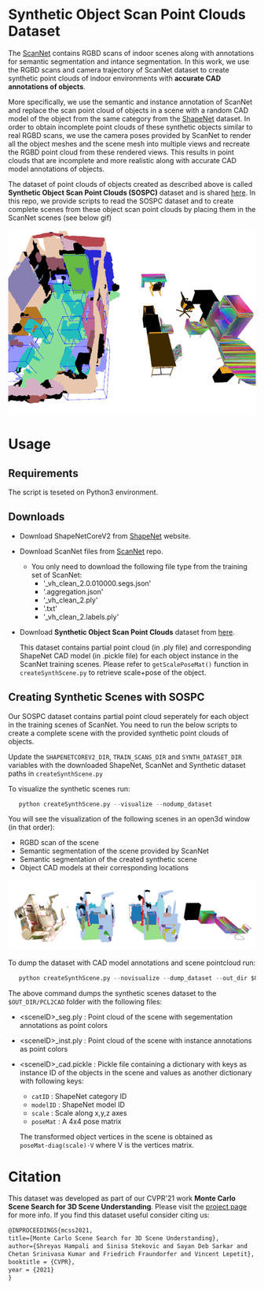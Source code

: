 # Synthetic Object Scan Point Clouds Dataset
The [ScanNet](http://www.scan-net.org/) contains RGBD scans of indoor scenes along with annotations for semantic segmentation
and intance segmentation. In this work, we use the RGBD scans and camera trajectory of ScanNet
dataset to create synthetic point clouds of indoor environments with **accurate CAD annotations of objects**.

More specifically, we use the semantic and instance annotation of ScanNet and replace the scan point
cloud of objects in a scene with a random CAD model of the object from the same
category from the [ShapeNet](https://shapenet.org/) dataset.
In order to obtain incomplete point clouds of these synthetic objects similar to real RGBD scans, we use the
camera poses provided by ScanNet to render all the object meshes and the scene mesh into multiple views
and recreate the RGBD point cloud from these rendered views. This results in point clouds
that are incomplete and more realistic along with accurate CAD model annotations of objects. 

The dataset of point clouds of objects created as described above is called **Synthetic Object Scan Point Clouds (SOSPC)** dataset
and is shared [here](https://cloud.tugraz.at/index.php/s/gwd2ogpLcGP6n9T). In this repo, we provide scripts to read the SOSPC dataset and to create complete scenes
from these object scan point clouds by placing them in the ScanNet scenes (see below gif)

<p align="center">
 <img width="720" src="teaser.gif">
</p>


# Usage

 ## Requirements
 The script is teseted on Python3 environment.

 ## Downloads
 * Download ShapeNetCoreV2 from [ShapeNet](https://shapenet.org/) website.
 * Download ScanNet files from [ScanNet](https://github.com/ScanNet/ScanNet) repo.
    * You only need to download the following file type from the training set of ScanNet:
        * '_vh_clean_2.0.010000.segs.json'
        * '.aggregation.json'
        * '_vh_clean_2.ply'
        * '.txt'
        * '_vh_clean_2.labels.ply'
 * Download **Synthetic Object Scan Point Clouds** dataset from [here](https://cloud.tugraz.at/index.php/s/gwd2ogpLcGP6n9T).
 
    This dataset contains partial point cloud (in .ply file) and corresponding ShapeNet CAD
    model (in .pickle file) for each object instance in the ScanNet training scenes. Please
    refer to `getScalePoseMat()` function in `createSynthScene.py` to retrieve scale+pose of
    the object.
 
 
 ## Creating Synthetic Scenes with SOSPC 
 Our SOSPC dataset
 contains partial point cloud seperately for each object in the
 training scenes of ScanNet. You need to run the below scripts to create a complete
 scene with the provided synthetic point clouds of objects.
 
 
 Update the `SHAPENETCOREV2_DIR`, `TRAIN_SCANS_DIR` and `SYNTH_DATASET_DIR` variables
 with the downloaded ShapeNet, ScanNet and Synthetic dataset paths in `createSynthScene.py`
 
 To visualize the synthetic scenes run:
 ```python
    python createSynthScene.py --visualize --nodump_dataset
```
You will see the visualization of the following scenes in an open3d window (in that order):
* RGBD scan of the scene
* Semantic segmentation of the scene provided by ScanNet
* Semantic segmentation of the created synthetic scene
* Object CAD models at their corresponding locations
<p align="center">
 <img width="720" src="visualize.png">
</p>

To dump the dataset with CAD model annotations and scene pointcloud run:
 ```python
    python createSynthScene.py --novisualize --dump_dataset --out_dir $OUT_DIR
```
The above command dumps the synthetic scenes dataset to the `$OUT_DIR/PCL2CAD` folder with
the following files:
* \<sceneID\>_seg.ply : Point cloud of the scene with segementation annotations as point colors
* \<sceneID\>_inst.ply : Point cloud of the scene with instance annotations as point colors
* \<sceneID\>_cad.pickle : Pickle file containing a dictionary with keys as instance
ID of the objects in the scene and values as another dictionary with following keys:
    * `catID` : ShapeNet category ID
    * `modelID` : ShapeNet model ID
    * `scale` : Scale along x,y,z axes
    * `poseMat` : A 4x4 pose matrix

    The transformed object vertices in the scene is obtained as `poseMat·diag(scale)·V` where V is
    the vertices matrix. 
    
# Citation
This dataset was developed as part of our CVPR'21 work **Monte Carlo Scene Search for 3D Scene Understanding**. Please
visit the [project page](https://www.tugraz.at/index.php?id=50484) for more info. If you find this dataset useful
consider citing us:

```
@INPROCEEDINGS{mcss2021,
title={Monte Carlo Scene Search for 3D Scene Understanding},
author={Shreyas Hampali and Sinisa Stekovic and Sayan Deb Sarkar and Chetan Srinivasa Kumar and Friedrich Fraundorfer and Vincent Lepetit},
booktitle = {CVPR},
year = {2021}
}
```